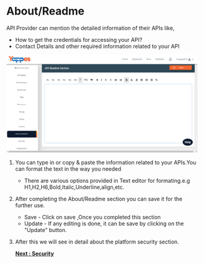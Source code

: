 About/Readme
============

API Provider can mention the detailed information of their APIs like,

-   How to get the credentials for accessing your API?
-   Contact Details and other required information related to your API

![](images/existing_api/existing_api_about_01.png)

1.  You can type in or copy & paste the information related to your
    APIs.You can format the text in the way you needed
    -  There are various options provided in Text editor for formating.e.g H1,H2,H6,Bold,Italic,Underline,align,etc.
2.  After completing the About/Readme section you can save it for the
    further use.
    -   Save - Click on save ,Once you completed this section
    -   Update - If any editing is done, it can be save by clicking on
        the "Update" button.
3.  After this we will see in detail about the platform security
    section.
    
    [**Next : Security**](security.md)
